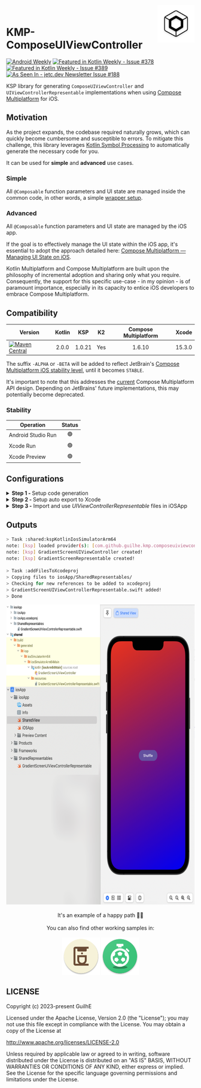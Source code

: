 <img alt="icon" src="/media/icon.png" width="100" align="right"></br>

# KMP-ComposeUIViewController
[![Android Weekly](https://androidweekly.net/issues/issue-583/badge)](https://androidweekly.net/issues/issue-583) [![Featured in Kotlin Weekly - Issue #378](https://img.shields.io/badge/Featured_in_Kotlin_Weekly-Issue_%23378-7878b4)](https://mailchi.mp/kotlinweekly/kotlin-weekly-378) [![Featured in Kotlin Weekly - Issue #389](https://img.shields.io/badge/Featured_in_Kotlin_Weekly-Issue_%23389-7878b4)](https://mailchi.mp/kotlinweekly/kotlin-weekly-389) <a href="https://jetc.dev/issues/188.html"><img src="https://img.shields.io/badge/As_Seen_In-jetc.dev_Newsletter_Issue_%23188-blue?logo=Jetpack+Compose&amp;logoColor=white" alt="As Seen In - jetc.dev Newsletter Issue #188"></a>  

KSP library for generating `ComposeUIViewController` and `UIViewControllerRepresentable` implementations when using [Compose Multiplatform](https://www.jetbrains.com/lp/compose-multiplatform/) for iOS.

## Motivation
As the project expands, the codebase required naturally grows, which can quickly become cumbersome and susceptible to errors. To mitigate this challenge, this library leverages [Kotlin Symbol Processing](https://kotlinlang.org/docs/ksp-overview.html) to automatically generate the necessary code for you.

It can be used for **simple** and **advanced** use cases. 

### Simple
All `@Composable` function parameters and UI state are managed inside the common code, in other words, a simple [wrapper setup](https://www.jetbrains.com/help/kotlin-multiplatform-dev/compose-swiftui-integration.html#use-compose-multiplatform-inside-a-swiftui-application).  

### Advanced
All `@Composable` function parameters and UI state are managed by the iOS app.  

If the goal is to effectively manage the UI state within the iOS app, it's essential to adopt the approach detailed here: [Compose Multiplatform — Managing UI State on iOS](https://proandroiddev.com/compose-multiplatform-managing-ui-state-on-ios-45d37effeda9).

Kotlin Multiplatform and Compose Multiplatform are built upon the philosophy of incremental adoption and sharing only what you require. Consequently, the support for this specific use-case - in my opinion - is of paramount importance, especially in its capacity to entice iOS developers to embrace Compose Multiplatform.

## Compatibility

| Version                                                                                                                                                                                                                       |  Kotlin  |  KSP   | K2  | Compose Multiplatform | Xcode  |
|-------------------------------------------------------------------------------------------------------------------------------------------------------------------------------------------------------------------------------|:--------:|:------:|:---:|:---------------------:|:------:|
| [![Maven Central](https://maven-badges.herokuapp.com/maven-central/com.github.guilhe.kmp/kmp-composeuiviewcontroller-ksp/badge.svg)](https://search.maven.org/artifact/com.github.guilhe.kmp/kmp-composeuiviewcontroller-ksp) |  2.0.0   | 1.0.21 | Yes |        1.6.10         | 15.3.0 |

The suffix `-ALPHA` or `-BETA` will be added to reflect JetBrain's [Compose Multiplatform iOS stability level](https://www.jetbrains.com/help/kotlin-multiplatform-dev/supported-platforms.html#current-platform-stability-levels-for-compose-multiplatform-ui-framework), until it becomes `STABLE`.

It's important to note that this addresses the [current](https://github.com/JetBrains/compose-multiplatform/issues/3478) Compose Multiplatform API design. Depending on JetBrains' future implementations, this may potentially become deprecated. 

### Stability

| Operation              | Status |
|------------------------|:------:|
| Android Studio Run     |   🟢   |
| Xcode Run              |   🟢   |
| Xcode Preview          |   🟢   |

## Configurations

<details>
    <summary><b>Step 1 - </b>Setup code generation</summary>
    
### KMP shared module
#### Gradle
First we need to import the ksp plugin:
```kotlin
plugins {
    id("com.google.devtools.ksp") version "${Kotlin}-${KSP}"
}
```
Then configure **iosMain** target to import `kmp-composeuiviewcontroller-annotations`:
```kotlin
kotlin {
    sourceSets {
        iosMain.dependencies {
            implementation("com.github.guilhe.kmp:kmp-composeuiviewcontroller-annotations:${LASTEST_VERSION}")
        }
    }
}
```
and also the `kmp-composeuiviewcontroller-ksp`:
```kotlin
listOf(iosArm64(), iosSimulatorArm64(), iosX64()).forEach { target ->
    val targetName = target.name.replaceFirstChar { it.uppercaseChar() }
    dependencies.add("ksp$targetName", "com.github.guilhe.kmp:kmp-composeuiviewcontroller-ksp:${LASTEST_VERSION}")
}
```
Finish it by adding this `task` configuration in the end of the file:
- If using XCFramework:
```kotlin
tasks.matching { it.name == "embedAndSignAppleFrameworkForXcode" }.configureEach { finalizedBy(":addFilesToXcodeproj") }
```
- If using Cocoapods:
```kotlin
tasks.matching { it.name == "syncFramework" }.configureEach { finalizedBy(":addFilesToXcodeproj") }
```
You can find a full setup example [here](sample/shared/build.gradle.kts).

#### Code generation

Now we can take advantage of two annotations:
- `@ComposeUIViewController`: to mark the `@Composable` as a desired `ComposeUIViewController` to be used by the **iosApp**;
- `@ComposeUIViewControllerState`: to specify the composable state variable (for **advanced** use cases).

##### Rules and considerations

1. `@ComposeUIViewController` has a `frameworkName` parameter that must be used to specify the shared library framework's base name (default is "shared");
2. Only 1 `@ComposeUIViewControllerState` and * function parameters (excluding `@Composable`) are allowed in `@ComposeUIViewController` functions.

For more information consult the [ProcessorTest.kt](kmp-composeuiviewcontroller-ksp/src/test/kotlin/composeuiviewcontroller/ProcessorTest.kt) file from `kmp-composeuiviewcontroller-ksp`.

##### Example for an advanced use case

```kotlin
//iosMain

data class ViewState(val isLoading: Boolean)

@ComposeUIViewController("SharedUI")
@Composable
internal fun ComposeView(@ComposeUIViewControllerState viewState: ViewState, callback: () -> Unit) { }
```
will produce a `ComposeViewUIViewController`:
```kotlin
object ComposeViewUIViewController {
    private val viewState = mutableStateOf<ViewState?>(null)

    fun make(callback: () -> Unit): UIViewController {
        return ComposeUIViewController {
            viewState.value?.let { ComposeView(it, callback) }            
        }
    }

    fun update(viewState: ViewState) {
        this.viewState.value = uiState
    }
}
```
and also a `ComposeViewRepresentable`:
```swift
import SwiftUI
import SharedUI

public struct ComposeViewRepresentable: UIViewControllerRepresentable {
    @Binding var viewState: ScreenState
    let callback: () -> Void
    
    func makeUIViewController(context: Context) -> UIViewController {
        ComposeViewUIViewController().make(callback: callback)
    }
    
    func updateUIViewController(_ uiViewController: UIViewController, context: Context) {
        ComposeViewUIViewController().update(viewState: viewState)
    }
}
```
</details>

<details>
    <summary><b>Step 2 - </b>Setup auto export to Xcode</summary>
    
### Project root

Having all the files created by KSP, the next step is to make sure all the `UIViewControllerRepresentable` files are referenced in `xcodeproj` for the desire `target`:

1. Make sure you have [Xcodeproj](https://github.com/CocoaPods/Xcodeproj) installed;
2. Copy the [exportToXcode.sh](./exportToXcode.sh) file to the **project's root** and run `chmod +x ./exportToXcode.sh`
3. Copy the following gradle task to the project's root `build.gradle.kts`:
```kotlin
tasks.register<Exec>("addFilesToXcodeproj") {
    workingDir(layout.projectDirectory)
    commandLine("bash", "-c", "./exportToXcode.sh")
}
```

**note:** if you change the default names of **shared** module, **iosApp** folder, **iosApp.xcodeproj** file and **iosApp** target, you'll have to adjust the `exportToXcode.sh` accordingly (in `# DEFAULT VALUES` section).

Occasionally, if you experience `iosApp/SharedRepresentables` files not being updated after a successful build, try to run the following command manually:

`./gradlew addFilesToXcodeproj`

This could be due to gradle caches not being properly invalidated upon file updates.  

If necessary, disable `swift` files automatically export to Xcode and instead include them manually, all while keeping the advantages of code generation. Simply comment the following line:
```kotlin
//...configureEach { finalizedBy(":addFilesToXcodeproj") }
```
You will find the generated files under `{shared-module}/build/generated/ksp/`.

**Warning:** avoid deleting `iosApp/SharedRepresentables` whithout first using Xcode to `Remove references`.

</details>

<details>
    <summary><b>Step 3 -</b> Import and use <i>UIViewControllerRepresentable</i> files in iOSApp</summary>
    
### iOSApp

Now that the `UIViewControllerRepresentable` files are included and referenced in the `xcodeproj`, they are ready to be used:
```swift
import SwiftUI
import SharedUI

struct SomeView: View {
    @State private var state: ViewState = ViewState(status: "default")        
    var body: some View {
        ComposeViewRepresentable(viewState: $state, callback: {})
    }
}
```
Pretty simple right? 😊

For a working [sample](sample/iosApp/iosApp/SharedView.swift) run **iosApp** by opening `iosApp/iosApp.xcodeproj` in Xcode and run standard configuration or use KMM plugin for Android Studio and choose `iosApp` in run configurations.

</details>

## Outputs
```bash
> Task :shared:kspKotlinIosSimulatorArm64
note: [ksp] loaded provider(s): [com.github.guilhe.kmp.composeuiviewcontroller.ksp.ProcessorProvider]
note: [ksp] GradientScreenUIViewController created!
note: [ksp] GradientScreenRepresentable created!

> Task :addFilesToXcodeproj
> Copying files to iosApp/SharedRepresentables/
> Checking for new references to be added to xcodeproj
> GradientScreenUIViewControllerRepresentable.swift added!
> Done
```

<p align="center">
<img alt="outputs" src="/media/outputs.png" height="800"/></br></br>
It's an example of a happy path 🙌🏼</br></br>
You can also find other working samples in:</br></br>
<a href="https://github.com/GuilhE/Expressus" target="_blank"><img alt="Expressus" src="https://raw.githubusercontent.com/GuilhE/Expressus/main/media/icon.png" height="100"/></a> <a href="https://github.com/GuilhE/WhosNext" target="_blank"><img alt="WhosNext" src="https://raw.githubusercontent.com/GuilhE/WhosNext/main/media/icon.png" height="100"/></a>
</p>

## LICENSE

Copyright (c) 2023-present GuilhE

Licensed under the Apache License, Version 2.0 (the "License"); you may not use this file except in compliance with the License. You may obtain a copy
of the License at

<http://www.apache.org/licenses/LICENSE-2.0>

Unless required by applicable law or agreed to in writing, software distributed under the License is distributed on an "AS IS" BASIS, WITHOUT
WARRANTIES OR CONDITIONS OF ANY KIND, either express or implied. See the License for the specific language governing permissions and limitations under
the License.
